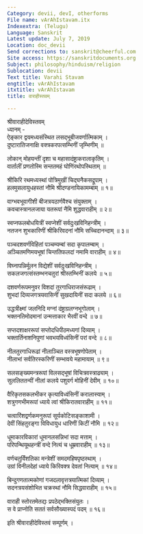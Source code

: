 ```yaml
---
Category: devii, devI, otherforms
File name: vArAhIstavam.itx
Indexextra: (Telugu)
Language: Sanskrit
Latest update: July 7, 2019
Location: doc_devii
Send corrections to: sanskrit@cheerful.com
Site access: https://sanskritdocuments.org
Subject: philosophy/hinduism/religion
Sublocation: devii
Text title: Varahi Stavam
engtitle: vArAhIstavam
itxtitle: vArAhIstavam
title: वाराहीस्तवम्

---
```

  
 श्रीवाराहीदेविस्तवम्   
ध्यानम् -  
ऐङ्कार द्वयमध्यसंस्थित लसद्भूबीजवर्णात्मिकाम् ।  
दुष्टारातिजनाक्षि वक्त्रकरपत्सम्भिनीं जृम्भिणीम् ॥  
  
लोकान् मोहयन्तीं दृशा च महासादंष्ट्राकरालाकृतिम् ।  
वार्तालीं प्रणतोस्मि सन्ततमहं घोणिंरथोपस्थिताम् ॥  
  
श्रीकिरि रथमध्यस्थां पोत्रिमुखीं चिद्घनैकसद्रूपाम् ।  
हलमुसलायुधहस्तां नौमि श्रीदण्डनायिकामम्बाम् ॥ १॥  
  
वाग्भवभूवागीशी बीजत्रयठार्णवैश्च संयुक्ताम् ।  
कवचास्त्रानलजाया यतरूपां नैमि शुद्धवाराहीम् ॥ २॥  
  
स्वप्नफलबोधयित्रीं स्वप्नेशीं सर्वदुःखविनिहन्त्रीम् ।  
नतजन शुभकारिणीं श्रीकिरिवदनां नौमि सच्चिदानन्दाम् ॥ ३॥  
  
पञ्चदशवर्णविहितां पञ्चम्यम्बां सदा कृपालम्बाम् ।  
अञ्चितमणिमयभूषां चिन्ततिफलदां नमामि वाराहीम् ॥ ४॥  
  
विघ्नापन्निर्मूलन विद्येशीं सर्वदुःखविनिहन्त्रीम् ।  
सकलजगत्संस्तम्भनचतुरां श्रीस्तम्भिनीं कलये ॥ ५॥  
  
दशवर्णरूपमनुवर विशदां तुरगाधिराजसंरूढाम् ।  
शुभदां दिव्यजगत्रयवासिनीं सुखदायिनीं सदा कलये ॥ ६॥  
  
उद्धत्रीक्ष्मां जलनिदि मग्नां दंष्ट्राग्रलग्नभूगोलाम् ।  
भक्तनतिमोदमानां उन्मत्ताकार भैरवीं वन्दे ॥ ७॥  
  
सप्तदशाक्षररूपां सप्तोदधिपीठमध्यगां दिव्याम् ।  
भक्तार्तिनाशनिपुणां भवभयविध्वंसिनीं परां वन्दे ॥ ८॥  
  
नीलतुरगाधिरूढां नीलाञ्चित वस्त्रभूषणोपेताम् ।  
नीलाभां सर्वतिरस्करिणीं सम्भावये महामायाम् ॥ ९॥  
  
सलसङ्ख्यमन्त्ररूपां विलसद्भूषां विचित्रवस्त्राढ्याम् ।  
सुललिततन्वीं नीलां कलये पशुवर्ग मोहिनीं देवीम् ॥ १०॥  
  
वैरिकृतसकलभीकर कृत्याविध्वंसिनीं करालास्याम् ।  
शत्रुगणभीमरूपां ध्याये त्वां श्रीकिरातवाराहीम् ॥ ११॥  
  
चत्वारिंशद्वर्णकमनुरूपां सूर्यकोटिसङ्काशामी ।  
देवीं सिंहतुरङ्गा विविधायुध धारिणीं किटीं नौमि ॥ १२॥  
  
धूमाकारविकारां धूमानलसन्निभां सदा मत्ताम् ।  
परिपन्थियूथहन्त्रीं वन्दे नित्यं च धूम्रवाराहीम् ॥ १३॥  
  
वर्णचतुर्विंशतिका मन्त्रेशीं समदमहिषपृष्ठस्थाम् ।  
उग्रां विनीलदेहां ध्याये किरिवक्त्र देवतां नित्याम् ॥ १४॥  
  
बिन्दुगणतात्मकोणां गजदलावृत्तत्रयात्मिकां दिव्याम् ।  
सदनत्रयसंशोभित चक्रस्थां नौमि सिद्धवाराहीम् ॥ १५॥  
  
वाराही स्तोरतमेतद्यः प्रपठेद्भक्तिसंयुतः ।  
स वे प्राप्नोति सततं सर्वसौख्यास्पदं पदम् ॥ १६॥  
  
इति श्रीवाराहीदेविस्तवं सम्पूर्णम् ।  
  
  

